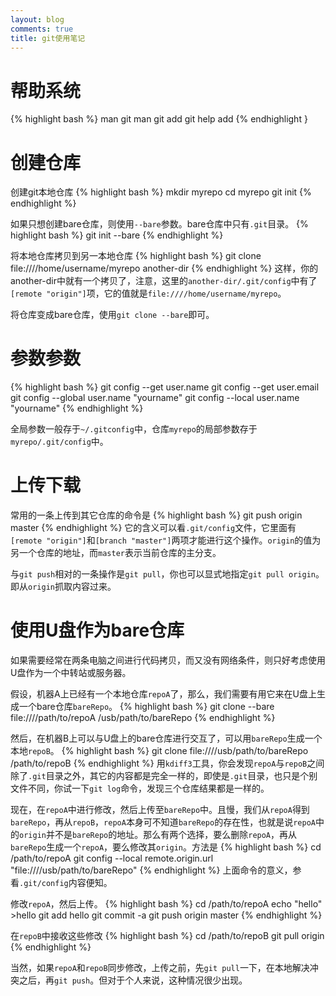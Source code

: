 ```yaml
---
layout: blog
comments: true
title: git使用笔记
---
```


# 帮助系统
{% highlight bash %}
man git
man git add
git help add
{% endhighlight }

# 创建仓库
创建git本地仓库
{% highlight bash %}
mkdir myrepo
cd myrepo
git init
{% endhighlight %}

如果只想创建bare仓库，则使用`--bare`参数。bare仓库中只有`.git`目录。
{% highlight bash %}
git init --bare
{% endhighlight %}

将本地仓库拷贝到另一本地仓库
{% highlight bash %}
git clone file:////home/username/myrepo another-dir
{% endhighlight %}
这样，你的another-dir中就有一个拷贝了，注意，这里的`another-dir/.git/config`中有了`[remote "origin"]`项，它的值就是`file:////home/username/myrepo`。

将仓库变成bare仓库，使用`git clone --bare`即可。


# 参数参数
{% highlight bash %}
git config --get user.name
git config --get user.email
git config --global user.name "yourname"
git config --local user.name "yourname"
{% endhighlight %}

全局参数一般存于`~/.gitconfig`中，仓库`myrepo`的局部参数存于`myrepo/.git/config`中。


# 上传下载

常用的一条上传到其它仓库的命令是
{% highlight bash %}
git push origin master
{% endhighlight %}
它的含义可以看`.git/config`文件，它里面有`[remote "origin"]`和`[branch "master"]`两项才能进行这个操作。`origin`的值为另一个仓库的地址，而`master`表示当前仓库的主分支。

与`git push`相对的一条操作是`git pull`，你也可以显式地指定`git pull origin`。即从`origin`抓取内容过来。


# 使用U盘作为bare仓库
如果需要经常在两条电脑之间进行代码拷贝，而又没有网络条件，则只好考虑使用U盘作为一个中转站或服务器。

假设，机器A上已经有一个本地仓库`repoA`了，那么，我们需要有用它来在U盘上生成一个bare仓库`bareRepo`。
{% highlight bash %}
git clone --bare file:////path/to/repoA /usb/path/to/bareRepo
{% endhighlight %}

然后，在机器B上可以与U盘上的bare仓库进行交互了，可以用`bareRepo`生成一个本地`repoB`。
{% highlight bash %}
git clone file:////usb/path/to/bareRepo /path/to/repoB
{% endhighlight %}
用`kdiff3`工具，你会发现`repoA`与`repoB`之间除了`.git`目录之外，其它的内容都是完全一样的，即使是`.git`目录，也只是个别文件不同，你试一下`git log`命令，发现三个仓库结果都是一样的。

现在，在`repoA`中进行修改，然后上传至`bareRepo`中。且慢，我们从`repoA`得到`bareRepo`，再从`repoB`，`repoA`本身可不知道`bareRepo`的存在性，也就是说`repoA`中的`origin`并不是`bareRepo`的地址。那么有两个选择，要么删除`repoA`，再从`bareRepo`生成一个`repoA`，要么修改其`origin`。方法是
{% highlight bash %}
cd /path/to/repoA
git config --local remote.origin.url "file:////usb/path/to/bareRepo"
{% endhighlight %}
上面命令的意义，参看`.git/config`内容便知。

修改`repoA`，然后上传。
{% highlight bash %}
cd /path/to/repoA
echo "hello" >hello
git add hello
git commit -a
git push origin master
{% endhighlight %}

在`repoB`中接收这些修改
{% highlight bash %}
cd /path/to/repoB
git pull origin
{% endhighlight %}

当然，如果`repoA`和`repoB`同步修改，上传之前，先`git pull`一下，在本地解决冲突之后，再`git push`。但对于个人来说，这种情况很少出现。

